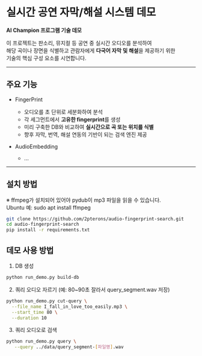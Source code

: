 # 실시간 공연 자막/해설 시스템 데모
**AI Champion 프로그램 기술 데모**

이 프로젝트는 판소리, 뮤지컬 등 공연 중 실시간 오디오를 분석하여  
해당 곡이나 장면을 식별하고 관람자에게 **다국어 자막 및 해설**을 제공하기 위한  
기술의 핵심 구성 요소를 시연합니다.

---

## 주요 기능

- FingerPrint
  - 오디오를 초 단위로 세분화하여 분석
  - 각 세그먼트에서 **고유한 fingerprint**를 생성
  - 미리 구축한 DB와 비교하여 **실시간으로 곡 또는 위치를 식별**
  - 향후 자막, 번역, 해설 연동의 기반이 되는 검색 엔진 제공

- AudioEmbedding
  - ...

---

## 설치 방법
※ ffmpeg가 설치되어 있어야 pydub이 mp3 파일을 읽을 수 있습니다.  
Ubuntu 예: sudo apt install ffmpeg

```bash
git clone https://github.com/2pterons/audio-fingerprint-search.git
cd audio-fingerprint-search
pip install -r requirements.txt
```

## 데모 사용 방법
1. DB 생성
```bash
python run_demo.py build-db
```

2. 쿼리 오디오 자르기 (예: 80~90초 잘라서 query_segment.wav 저장)
```bash
python run_demo.py cut-query \
  --file_name I_fall_in_love_too_easily.mp3 \
  --start_time 80 \
  --duration 10
```

3. 쿼리 오디오로 검색
```bash
python run_demo.py query \
   --query ../data/query_segment-[파일명].wav
```

